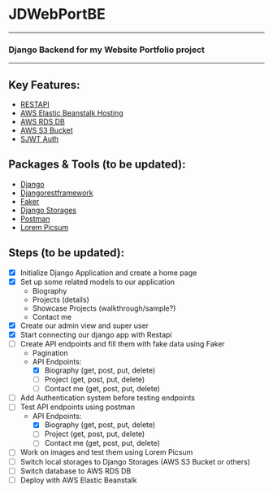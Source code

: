 # JDWebPortBE 

---

### Django Backend for my Website Portfolio project 

---

## Key Features:

- [RESTAPI]('https://www.django-rest-framework.org/')
- [AWS Elastic Beanstalk Hosting]('https://aws.amazon.com/elasticbeanstalk/') 
- [AWS RDS DB]('https://aws.amazon.com/rds/')
- [AWS S3 Bucket]('https://aws.amazon.com/s3/')
- [SJWT Auth]('https://django-rest-framework-simplejwt.readthedocs.io/en/latest/') 

## Packages & Tools (to be updated):

- [Django]('https://www.djangoproject.com/')
- [Djangorestframework]('https://www.django-rest-framework.org/')
- [Faker]('https://pypi.org/project/django-faker/') 
- [Django Storages]('https://django-storages.readthedocs.io/en/latest/')
- [Postman]('https://www.postman.com/')
- [Lorem Picsum]('https://picsum.photos/')

## Steps (to be updated):
- [x] Initialize Django Application and create a home page 
- [x] Set up some related models to our application
    - Biography
    - Projects (details)
    - Showcase Projects (walkthrough/sample?)
    - Contact me
- [x] Create our admin view and super user 
- [x] Start connecting our django app with Restapi 
- [ ] Create API endpoints and fill them with fake data using Faker
     - Pagination
     - API Endpoints:
        -[x] Biography (get, post, put, delete) 
        -[ ] Project (get, post, put, delete) 
        -[ ] Contact me (get, post, put, delete)
- [ ] Add Authentication system before testing endpoints  
- [ ] Test API endpoints using postman 
     - API Endpoints:
        -[x] Biography (get, post, put, delete) 
        -[ ] Project (get, post, put, delete) 
        -[ ] Contact me (get, post, put, delete) 
- [ ] Work on images and test them using Lorem Picsum
- [ ] Switch local storages to Django Storages (AWS S3 Bucket or others) 
- [ ] Switch database to AWS RDS DB  
- [ ] Deploy with AWS Elastic Beanstalk
